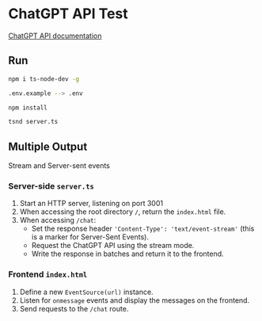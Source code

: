 # ChatGPT API Test

[ChatGPT API documentation](https://platform.openai.com/docs/overview)

## Run

```bash
npm i ts-node-dev -g

.env.example --> .env

npm install

tsnd server.ts
```

## Multiple Output

Stream and Server-sent events

### Server-side `server.ts`

1. Start an HTTP server, listening on port 3001
2. When accessing the root directory `/`, return the `index.html` file.
3. When accessing `/chat`:
   - Set the response header `'Content-Type': 'text/event-stream'` (this is a marker for Server-Sent Events).
   - Request the ChatGPT API using the stream mode.
   - Write the response in batches and return it to the frontend.

### Frontend `index.html`

1. Define a new `EventSource(url)` instance.
2. Listen for `onmessage` events and display the messages on the frontend.
3. Send requests to the `/chat` route.
